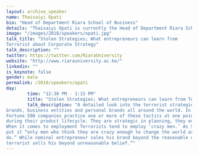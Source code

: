 ```yaml
---
layout: archive_speaker
name: Thaisaiyi Opati
bio: "Head of Department Riara School of Business"
details: "Thaisaiyi Opati is currently the Head of Department Riara School of Business He holds a Bachelor Degree in Business Administration (Marketing) from Maseno University, an MBA from University Teknologi Mara- Malaysia and is currently pursuing PHD in Marketing at St. Paul’s University. He has taught Riara University and Jomo Kenyatta University of Agriculture and Technology. He has consulted for United Nation Volunteer Association and Global Village Publishers as a business writer. He has contributed widely in the Business Daily, The Marketing Society of Kenya “sokoni” Magazine and Diplomat East Africa and the African Executive. He has published two books “Personal branding – King Solomon way in (2012) and The Terrorist in the Boardroom 2016. He is a commonwealth scholar, a member of the Charted Institute of Marketers (UK). He is also a member and serves as the election board member of Academy of International Business AIB (sub-Sahara Chapter). His interest is in Branding strategy and international Marketing."
image: "/images/2018/speakers/opati.jpg"
talk_title: "Stolen Strategies; What entrepreneurs can learn from
Terrorist about Corporate Strategy"
talk_description: ""
twitter: https://twitter.com/RiaraUniversity
website: "http://www.riarauniversity.ac.ke/"
linkedin: ""
is_keynote: false
gender: male
permalink: /2018/speakers/opati
day:
        time: "12:30 PM - 1:15 PM"
        title: "Stolen Strategies; What entrepreneurs can learn from Terrorist about Corporate Strategy"
        talk_description: "A detailed look into the terrorist strategies will reveal approaches used by great
brands, business entities and personal brands all around the world. In fact, most
Fortune 500 companies practice one or more of these tactics at one point or another
during their product lifecycle. They are strategic in planning, they employ the 8-8-8.
When it comes to employment Terrorists tend to employ ‘crazy men.’ As Steve Jobs
put it “only men who think they are crazy enough to change the world are those who
do.” While nominal entrepreneur sales his brand beyond the reasonable doubt, the
terrorist sells his beyond unreasonable belief.”"
---
```


